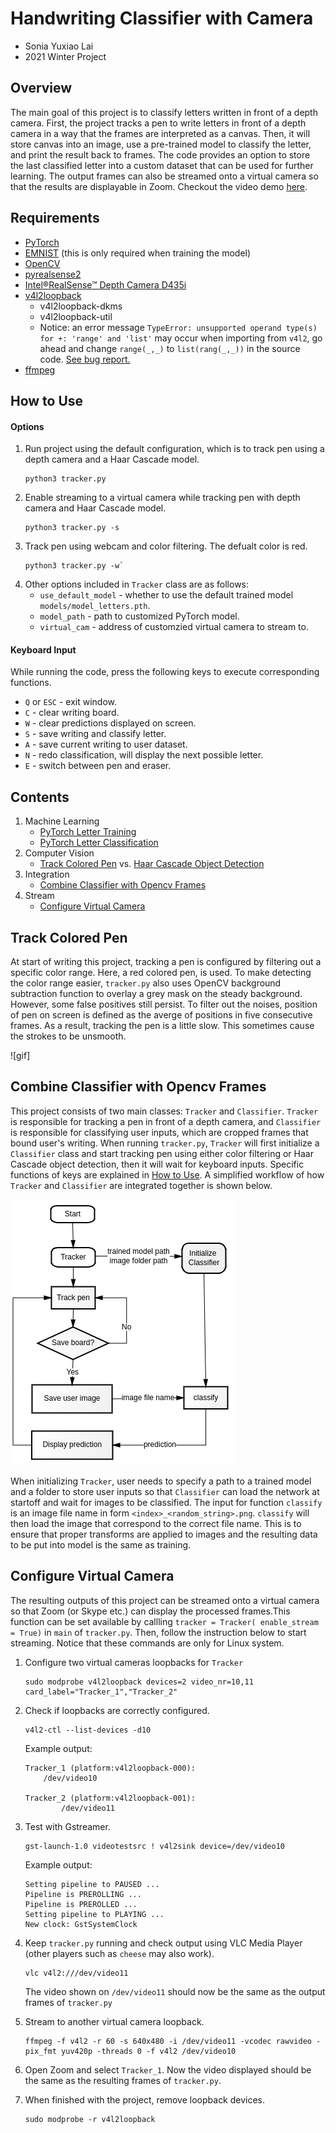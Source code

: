 # Handwriting Classifier with Camera
* Sonia Yuxiao Lai
* 2021 Winter Project

## Overview
The main goal of this project is to classify letters written in front of a depth camera. First, the project tracks a pen to write letters in front of a depth camera in a way that the frames are interpreted as a canvas. Then, it will store canvas into an image, use a pre-trained model to classify the letter, and print the result back to frames. The code provides an option to store the last classified letter into a custom dataset that can be used for further learning. The output frames can also be streamed onto a virtual camera so that the results are displayable in Zoom. Checkout the video demo 
[here](https://youtu.be/9Fl5xeTdH-4).

## Requirements
* [PyTorch](https://pytorch.org/get-started/locally/)
* [EMNIST](https://www.nist.gov/itl/products-and-services/emnist-dataset) (this is only required when training the model)
* [OpenCV](https://opencv.org/#)
* [pyrealsense2](https://intelrealsense.github.io/librealsense/python_docs/_generated/pyrealsense2.html)
* [Intel&reg;RealSense&trade; Depth Camera D435i](https://www.intelrealsense.com/depth-camera-d435i/)
* [v4l2loopback](https://github.com/umlaeute/v4l2loopback)  
    * v4l2loopback-dkms   
    * v4l2loopback-util  
    * Notice: an error message `TypeError: unsupported operand type(s) for +: 'range' and 'list'` may occur when importing from `v4l2`, go ahead and change `range(_,_)` to `list(rang(_,_))` in the source code. [See bug report.](https://bugs.launchpad.net/python-v4l2/+bug/1664158)   
* [ffmpeg](https://www.ffmpeg.org/) 

## How to Use
#### Options
1. Run project using the default configuration, which is to track pen using a depth camera and a Haar Cascade model. 
    ```
    python3 tracker.py
    ```
2. Enable streaming to a virtual camera while tracking pen with depth camera and Haar Cascade model.
    ```
    python3 tracker.py -s
    ```
3. Track pen using webcam and color filtering. The defualt color is red.
    ```
    python3 tracker.py -w`
    ``` 
4. Other options included in `Tracker` class are as follows:
    - `use_default_model` - whether to use the default trained model `models/model_letters.pth`.
    - `model_path` - path to customized PyTorch model.
    - `virtual_cam` - address of customzied virtual camera to stream to.   
#### Keyboard Input     
While running the code, press the following keys to execute corresponding functions.   
- `Q` or `ESC` - exit window.    
- `C` - clear writing board.   
- `W` - clear predictions displayed on screen.   
- `S` - save writing and classify letter.   
- `A` - save current writing to user dataset.   
- `N` - redo classification, will display the next possible letter.   
- `E` - switch between pen and eraser.   

## Contents
1. Machine Learning  
    - [PyTorch Letter Training](models/README.md)
    - [PyTorch Letter Classification](models/README.md#pyTorch-letter-classification)
2. Computer Vision 
    - [Track Colored Pen](#track-colored-pen) vs. [Haar Cascade Object Detection](cascade/README.md)
3. Integration
    - [Combine Classifier with Opencv Frames](#combine-classifier-with-opencv-frames)
3. Stream 
    - [Configure Virtual Camera](#configure-virtual-camera)

## Track Colored Pen
At start of writing this project, tracking a pen is configured by filtering out a specific color range. Here, a red
colored pen, is used. To make detecting the color range easier, `tracker.py` also uses OpenCV background subtraction function to overlay a grey mask on the steady background. However, some false positives still persist. To filter out the noises, position of pen on screen is defined as the averge of positions in five consecutive frames. As a result, tracking the pen is a little slow. This sometimes cause the strokes to be unsmooth. 

![gif]

## Combine Classifier with Opencv Frames  
This project consists of two main classes: `Tracker` and `Classifier`. `Tracker` is responsible for tracking a pen in front of a depth camera, and `Classifier` is responsible for classifying user inputs, which are cropped frames that bound user's writing. When running `tracker.py`, `Tracker` will first initialize a `Classifier` class and start tracking pen using either color filtering or Haar Cascade object detection, then it will wait for keyboard inputs. Specific functions of keys are explained in [How to Use](#how-to-use). A simplified workflow of how `Tracker`  and `Classifier` are integrated together is shown below. 

![simple_workflow](demo/simple_workflow.png)

When initializing `Tracker`, user needs to specify a path to a trained model and a folder to store user inputs so that `Classifier` can load the network at startoff and wait for images to be classified. The input for function `classify` is an image file name in form `<index>_<random_string>.png`. `classify` will then load the image that correspond to the correct file name. This is to ensure that proper transforms are applied to images and the resulting data to be put into model is the same as training. 

## Configure Virtual Camera
The resulting outputs of this project can be streamed onto a virtual camera so that Zoom (or Skype etc.) can display the processed frames.This function can be set available by callling `tracker = Tracker( enable_stream = True)` in `main` of `tracker.py`. Then, follow the instruction below to start streaming. Notice that these commands are only for Linux system.
1. Configure two virtual cameras loopbacks for `Tracker`
    ```
    sudo modprobe v4l2loopback devices=2 video_nr=10,11 card_label="Tracker_1","Tracker_2"
    ```

2. Check if loopbacks are correctly configured.   
    ```
    v4l2-ctl --list-devices -d10
    ```
    Example output:   
    ```
    Tracker_1 (platform:v4l2loopback-000):   
        /dev/video10  

    Tracker_2 (platform:v4l2loopback-001):  
            /dev/video11   
    ```

3. Test with Gstreamer.   
    ```
    gst-launch-1.0 videotestsrc ! v4l2sink device=/dev/video10   
    ```
    Example output:
    ```
    Setting pipeline to PAUSED ...
    Pipeline is PREROLLING ...
    Pipeline is PREROLLED ...
    Setting pipeline to PLAYING ...
    New clock: GstSystemClock
    ```

4. Keep `tracker.py` running and check output using VLC Media Player (other players such as `cheese` may also work).
    ```
    vlc v4l2:///dev/video11
    ```
    The video shown on `/dev/video11` should now be the same as the output frames of `tracker.py`

5. Stream to another virtual camera loopback.   
    ```
    ffmpeg -f v4l2 -r 60 -s 640x480 -i /dev/video11 -vcodec rawvideo -pix_fmt yuv420p -threads 0 -f v4l2 /dev/video10
    ```
6. Open Zoom and select `Tracker_1`. Now the video displayed should be the same as the resulting frames of `tracker.py`.

7. When finished with the project, remove loopback devices.
    ```  
    sudo modprobe -r v4l2loopback   
    ```


